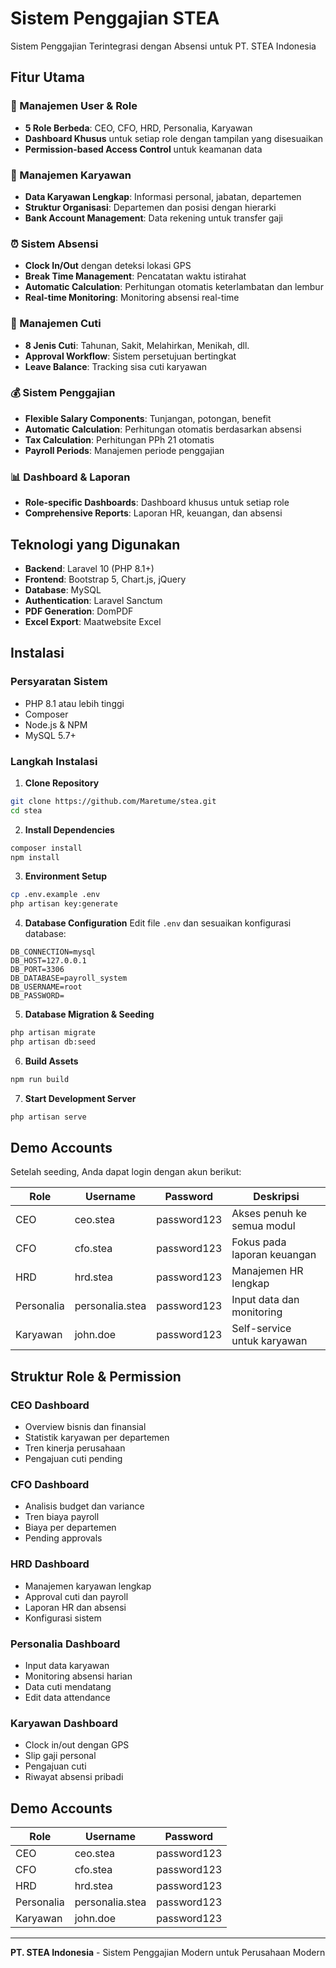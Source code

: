 # Sistem Penggajian STEA

Sistem Penggajian Terintegrasi dengan Absensi untuk PT. STEA Indonesia

## Fitur Utama

### 🔐 Manajemen User & Role
- **5 Role Berbeda**: CEO, CFO, HRD, Personalia, Karyawan
- **Dashboard Khusus** untuk setiap role dengan tampilan yang disesuaikan
- **Permission-based Access Control** untuk keamanan data

### 👥 Manajemen Karyawan
- **Data Karyawan Lengkap**: Informasi personal, jabatan, departemen
- **Struktur Organisasi**: Departemen dan posisi dengan hierarki
- **Bank Account Management**: Data rekening untuk transfer gaji

### ⏰ Sistem Absensi
- **Clock In/Out** dengan deteksi lokasi GPS
- **Break Time Management**: Pencatatan waktu istirahat
- **Automatic Calculation**: Perhitungan otomatis keterlambatan dan lembur
- **Real-time Monitoring**: Monitoring absensi real-time

### 📅 Manajemen Cuti
- **8 Jenis Cuti**: Tahunan, Sakit, Melahirkan, Menikah, dll.
- **Approval Workflow**: Sistem persetujuan bertingkat
- **Leave Balance**: Tracking sisa cuti karyawan

### 💰 Sistem Penggajian
- **Flexible Salary Components**: Tunjangan, potongan, benefit
- **Automatic Calculation**: Perhitungan otomatis berdasarkan absensi
- **Tax Calculation**: Perhitungan PPh 21 otomatis
- **Payroll Periods**: Manajemen periode penggajian

### 📊 Dashboard & Laporan
- **Role-specific Dashboards**: Dashboard khusus untuk setiap role
- **Comprehensive Reports**: Laporan HR, keuangan, dan absensi

## Teknologi yang Digunakan

- **Backend**: Laravel 10 (PHP 8.1+)
- **Frontend**: Bootstrap 5, Chart.js, jQuery
- **Database**: MySQL
- **Authentication**: Laravel Sanctum
- **PDF Generation**: DomPDF
- **Excel Export**: Maatwebsite Excel

## Instalasi

### Persyaratan Sistem
- PHP 8.1 atau lebih tinggi
- Composer
- Node.js & NPM
- MySQL 5.7+

### Langkah Instalasi

1. **Clone Repository**
```bash
git clone https://github.com/Maretume/stea.git
cd stea
```

2. **Install Dependencies**
```bash
composer install
npm install
```

3. **Environment Setup**
```bash
cp .env.example .env
php artisan key:generate
```

4. **Database Configuration**
Edit file `.env` dan sesuaikan konfigurasi database:
```env
DB_CONNECTION=mysql
DB_HOST=127.0.0.1
DB_PORT=3306
DB_DATABASE=payroll_system
DB_USERNAME=root
DB_PASSWORD=
```

5. **Database Migration & Seeding**
```bash
php artisan migrate
php artisan db:seed
```

6. **Build Assets**
```bash
npm run build
```

7. **Start Development Server**
```bash
php artisan serve
```

## Demo Accounts

Setelah seeding, Anda dapat login dengan akun berikut:

| Role | Username | Password | Deskripsi |
|------|----------|----------|-----------|
| CEO | ceo.stea | password123 | Akses penuh ke semua modul |
| CFO | cfo.stea | password123 | Fokus pada laporan keuangan |
| HRD | hrd.stea | password123 | Manajemen HR lengkap |
| Personalia | personalia.stea | password123 | Input data dan monitoring |
| Karyawan | john.doe | password123 | Self-service untuk karyawan |

## Struktur Role & Permission

### CEO Dashboard
- Overview bisnis dan finansial
- Statistik karyawan per departemen
- Tren kinerja perusahaan
- Pengajuan cuti pending

### CFO Dashboard
- Analisis budget dan variance
- Tren biaya payroll
- Biaya per departemen
- Pending approvals

### HRD Dashboard
- Manajemen karyawan lengkap
- Approval cuti dan payroll
- Laporan HR dan absensi
- Konfigurasi sistem

### Personalia Dashboard
- Input data karyawan
- Monitoring absensi harian
- Data cuti mendatang
- Edit data attendance

### Karyawan Dashboard
- Clock in/out dengan GPS
- Slip gaji personal
- Pengajuan cuti
- Riwayat absensi pribadi

## Demo Accounts

| Role | Username | Password |
|------|----------|----------|
| CEO | ceo.stea | password123 |
| CFO | cfo.stea | password123 |
| HRD | hrd.stea | password123 |
| Personalia | personalia.stea | password123 |
| Karyawan | john.doe | password123 |

---

**PT. STEA Indonesia** - Sistem Penggajian Modern untuk Perusahaan Modern
